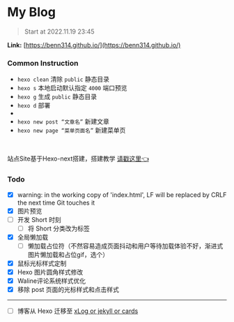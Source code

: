 # My Blog

> Start at 2022.11.19 23:45

**Link:** [https://benn314.github.io/](https://benn314.github.io/)

### Common Instruction

- `hexo clean` 清除 `public` 静态目录
- `hexo s` 本地启动默认指定 `4000` 端口预览
- `hexo g` 生成 `public` 静态目录
- `hexo d` 部署
- 
- `hexo new post “文章名”` 新建文章
- `hexo new page “菜单页面名”` 新建菜单页

<br />

站点Site基于Hexo-next搭建，搭建教学 [请戳这里👈](https://juejin.cn/post/7169115268944560135)


### Todo

- [x] warning: in the working copy of 'index.html', LF will be replaced by CRLF the next time Git touches it
- [x] 图片预览
- [ ] 开发 Short 时刻
  - [ ] 将 Short 分类改为标签
- [x] 全局懒加载
  - [ ] 懒加载占位符（不然容易造成页面抖动和用户等待加载体验不好，渐进式图片懒加载和占位gif，选个）

- [x] 鼠标光标样式定制
- [x] Hexo 图片圆角样式修改
- [x] Waline评论系统样式优化
- [x] 移除 post 页面的光标样式和点击样式

---

- [ ] 博客从 Hexo 迁移至 <u>xLog or jekyll or cards</u>
